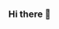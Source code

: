 ### Hi there 👋

<!--
**donghyeokJO/donghyeokJO** is a ✨ _special_ ✨ repository because its `README.md` (this file) appears on your GitHub profile.

Here are some ideas to get you started:

- 🔭 I’m currently working on Pupscale Partners.
🌱 I’m currently learning Data lake, Big data, ML, DL
- 👯 I’m looking to collaborate on ...
- 🤔 I’m looking for help with ...
- 💬 Ask me about ...
📫 How to reach me: joeastgur@korea.ac.kr
- 😄 Pronouns: ...
- ⚡ Fun fact: ...

[![donghyeokJO's github stats](https://github-readme-stats.vercel.app/api?username=donghyeokJO)](https://github.com/anuraghazra/github-readme-stats)
-->
